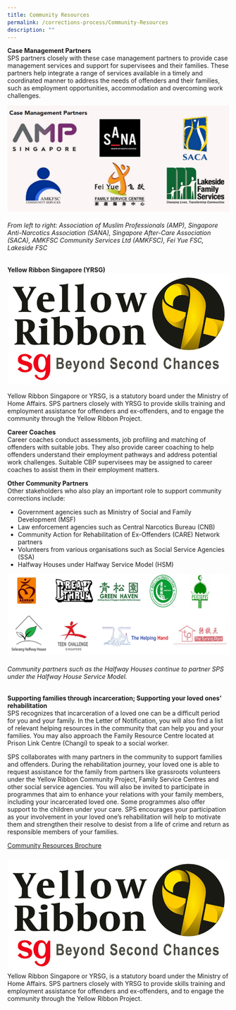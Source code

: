 ```yaml
---
title: Community Resources
permalink: /corrections-process/Community-Resources
description: ""
---
```


**Case Management Partners**<br> 
SPS partners closely with these case management partners to provide case management services and support for supervisees and their families. 
These partners help integrate a range of services available in a timely and coordinated manner to address the needs of offenders and their families, such as employment opportunities, accommodation and overcoming work challenges.

![](/images/Rehabilitation/case%20management%20partners.png)
###### From left to right: Association of Muslim Professionals (AMP), Singapore Anti-Narcotics Association (SANA), Singapore After-Care Association (SACA), AMKFSC Community Services Ltd (AMKFSC), Fei Yue FSC, Lakeside FSC

**Yellow Ribbon Singapore (YRSG)**	
![](/images/Rehabilitation/YRSG.png)

Yellow Ribbon Singapore or YRSG, is a statutory board under the Ministry of Home Affairs. SPS partners closely with YRSG to provide skills training and employment assistance for offenders and ex-offenders, and to engage the community through the Yellow Ribbon Project.

**Career Coaches**<br>
Career coaches conduct assessments, job profiling and matching of offenders with suitable jobs. They also provide career coaching to help offenders understand their employment pathways and address potential work challenges. Suitable CBP supervisees may be assigned to career coaches to assist them in their employment matters.

**Other Community Partners**<br>
Other stakeholders who also play an important role to support community corrections include:
* Government agencies such as Ministry of Social and Family Development (MSF)
* Law enforcement agencies such as Central Narcotics Bureau (CNB)
* Community Action for Rehabilitation of Ex-Offenders (CARE) Network partners
* Volunteers from various organisations such as Social Service Agencies (SSA)
* Halfway Houses under Halfway Service Model (HSM)

![](/images/HWH.png)
###### Community partners such as the Halfway Houses continue to partner SPS under the Halfway House Service Model.

**Supporting families through incarceration; Supporting your loved ones’ rehabilitation**<br>
SPS recognizes that incarceration of a loved one can be a difficult period for you and your family. In the Letter of Notification, you will also find a list of relevant helping resources in the community that can help you and your families. You may also approach the Family Resource Centre located at Prison Link Centre (Changi) to speak to a social worker.

SPS collaborates with many partners in the community to support families and offenders. During the rehabilitation journey, your loved one is able to request assistance for the family from partners like grassroots volunteers under the Yellow Ribbon Community Project, Family Service Centres and other social service agencies. You will also be invited to participate in programmes that aim to enhance your relations with your family members, including your incarcerated loved one. Some programmes also offer support to the children under your care. 
SPS encourages your participation as your involvement in your loved one’s rehabilitation will help to motivate them and strengthen their resolve to desist from a life of crime and return as responsible members of your families.

[Community Resources Brochure](/files/SPS%20-%20Community%20Resources%20Brochure.pdf)

<td style="width: 50%; vertical-align: middle"><h5></h5></td>
<td style="width: 50%;"><div class="container">
  <div class="row">
    <div class="col">
    <img src="/images/Rehabilitation/YRSG.png" alt="" />
    </div>
    <div class="col">
      Yellow Ribbon Singapore or YRSG, is a statutory board under the Ministry of Home Affairs. SPS partners closely with YRSG to provide skills training and employment assistance for offenders and ex-offenders, and to engage the community through the Yellow Ribbon Project.
    </div>
  </div>
